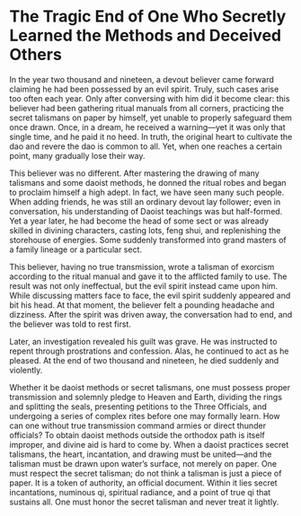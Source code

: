 # The Tragic End of One Who Secretly Learned the Methods and Deceived Others

In the year two thousand and nineteen, a devout believer came forward claiming he had been possessed by an evil spirit. Truly, such cases arise too often each year. Only after conversing with him did it become clear: this believer had been gathering ritual manuals from all corners, practicing the secret talismans on paper by himself, yet unable to properly safeguard them once drawn. Once, in a dream, he received a warning—yet it was only that single time, and he paid it no heed. In truth, the original heart to cultivate the dao and revere the dao is common to all. Yet, when one reaches a certain point, many gradually lose their way.

This believer was no different. After mastering the drawing of many talismans and some daoist methods, he donned the ritual robes and began to proclaim himself a high adept. In fact, we have seen many such people. When adding friends, he was still an ordinary devout lay follower; even in conversation, his understanding of Daoist teachings was but half-formed. Yet a year later, he had become the head of some sect or was already skilled in divining characters, casting lots, feng shui, and replenishing the storehouse of energies. Some suddenly transformed into grand masters of a family lineage or a particular sect.

This believer, having no true transmission, wrote a talisman of exorcism according to the ritual manual and gave it to the afflicted family to use. The result was not only ineffectual, but the evil spirit instead came upon him. While discussing matters face to face, the evil spirit suddenly appeared and bit his head. At that moment, the believer felt a pounding headache and dizziness. After the spirit was driven away, the conversation had to end, and the believer was told to rest first.

Later, an investigation revealed his guilt was grave. He was instructed to repent through prostrations and confession. Alas, he continued to act as he pleased. At the end of two thousand and nineteen, he died suddenly and violently.

Whether it be daoist methods or secret talismans, one must possess proper transmission and solemnly pledge to Heaven and Earth, dividing the rings and splitting the seals, presenting petitions to the Three Officials, and undergoing a series of complex rites before one may formally learn. How can one without true transmission command armies or direct thunder officials? To obtain daoist methods outside the orthodox path is itself improper, and divine aid is hard to come by. When a daoist practices secret talismans, the heart, incantation, and drawing must be united—and the talisman must be drawn upon water’s surface, not merely on paper. One must respect the secret talisman; do not think a talisman is just a piece of paper. It is a token of authority, an official document. Within it lies secret incantations, numinous qi, spiritual radiance, and a point of true qi that sustains all. One must honor the secret talisman and never treat it lightly.